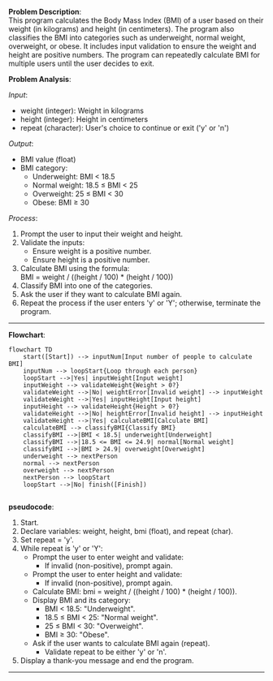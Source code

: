 **Problem Description**:  
This program calculates the Body Mass Index (BMI) of a user based on their weight (in kilograms) and height (in centimeters). The program also classifies the BMI into categories such as underweight, normal weight, overweight, or obese. It includes input validation to ensure the weight and height are positive numbers. The program can repeatedly calculate BMI for multiple users until the user decides to exit.

**Problem Analysis**:  

*Input*:  
- weight (integer): Weight in kilograms  
- height (integer): Height in centimeters  
- repeat (character): User's choice to continue or exit ('y' or 'n')  

*Output*:  
- BMI value (float)  
- BMI category:  
  - Underweight: BMI < 18.5  
  - Normal weight: 18.5 ≤ BMI < 25  
  - Overweight: 25 ≤ BMI < 30  
  - Obese: BMI ≥ 30  

*Process*:  
1. Prompt the user to input their weight and height.
2. Validate the inputs:
   - Ensure weight is a positive number.
   - Ensure height is a positive number.
3. Calculate BMI using the formula:  
   BMI = weight / ((height / 100) * (height / 100))
4. Classify BMI into one of the categories.
5. Ask the user if they want to calculate BMI again.
6. Repeat the process if the user enters 'y' or 'Y'; otherwise, terminate the program.

---
**Flowchart**:

```mermaid
flowchart TD
    start([Start]) --> inputNum[Input number of people to calculate BMI]
    inputNum --> loopStart{Loop through each person}
    loopStart -->|Yes| inputWeight[Input weight]
    inputWeight --> validateWeight{Weight > 0?}
    validateWeight -->|No| weightError[Invalid weight] --> inputWeight
    validateWeight -->|Yes| inputHeight[Input height]
    inputHeight --> validateHeight{Height > 0?}
    validateHeight -->|No| heightError[Invalid height] --> inputHeight
    validateHeight -->|Yes| calculateBMI[Calculate BMI]
    calculateBMI --> classifyBMI{Classify BMI}
    classifyBMI -->|BMI < 18.5| underweight[Underweight]
    classifyBMI -->|18.5 <= BMI <= 24.9| normal[Normal weight]
    classifyBMI -->|BMI > 24.9| overweight[Overweight]
    underweight --> nextPerson
    normal --> nextPerson
    overweight --> nextPerson
    nextPerson --> loopStart
    loopStart -->|No| finish([Finish])


```  



**pseudocode**:  

1. Start.  
2. Declare variables: weight, height, bmi (float), and repeat (char).  
3. Set repeat = 'y'.  
4. While repeat is 'y' or 'Y':  
   - Prompt the user to enter weight and validate:
     - If invalid (non-positive), prompt again.
   - Prompt the user to enter height and validate:
     - If invalid (non-positive), prompt again.
   - Calculate BMI: bmi = weight / ((height / 100) * (height / 100)).  
   - Display BMI and its category:
     - BMI < 18.5: "Underweight".  
     - 18.5 ≤ BMI < 25: "Normal weight".  
     - 25 ≤ BMI < 30: "Overweight".  
     - BMI ≥ 30: "Obese".  
   - Ask if the user wants to calculate BMI again (repeat).  
     - Validate repeat to be either 'y' or 'n'.  
5. Display a thank-you message and end the program.

---
